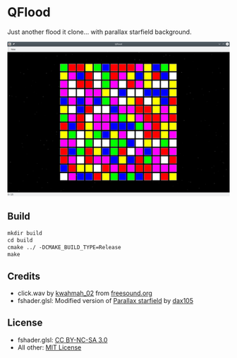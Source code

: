 # QFlood
Just another flood it clone... with parallax starfield background.

<img src="./share/screenshot.png" alt="">

## Build
```
mkdir build
cd build
cmake ../ -DCMAKE_BUILD_TYPE=Release
make
```
## Credits
- click.wav by [kwahmah_02](https://freesound.org/people/kwahmah_02) from [freesound.org](https://freesound.org)
- fshader.glsl: Modified version of [Parallax starfield](https://www.shadertoy.com/view/WsfGDM) by [dax105](https://www.shadertoy.com/user/dax105)

## License
- fshader.glsl: [CC BY-NC-SA 3.0](https://creativecommons.org/licenses/by-nc-sa/3.0/)
- All other: [MIT License](./LICENSE.md)
